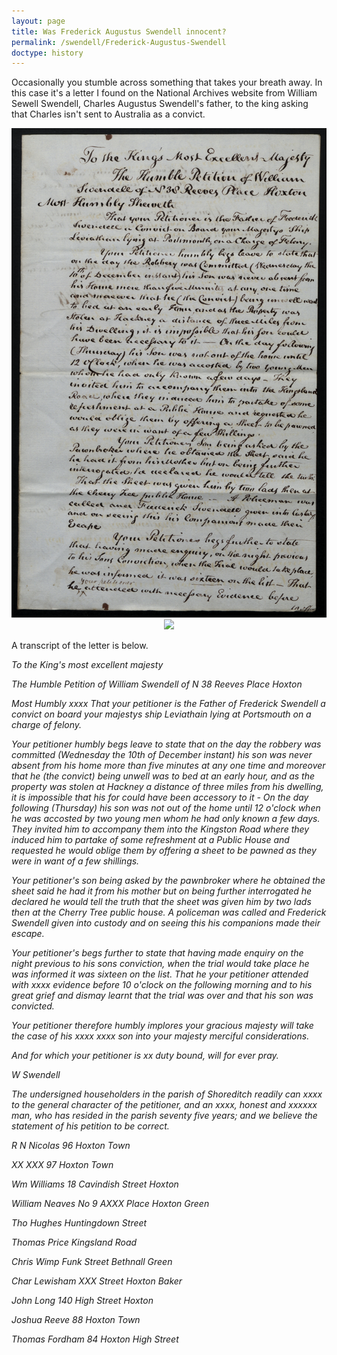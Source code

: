 ```yaml
---
layout: page
title: Was Frederick Augustus Swendell innocent?
permalink: /swendell/Frederick-Augustus-Swendell
doctype: history
---
```


Occasionally you stumble across something that takes your breath away. In this case it's a letter I found on the National Archives website from William Sewell Swendell, Charles Augustus Swendell's father, to the king asking that Charles isn't sent to Australia as a convict.

<p align="center">
<img src="/images/TNA_CCC_HO17_115_00317.jpg">
<img src="/images/TNA_CCC_HO17_115_00318.jpg">
</p>
<p align="center">

A transcript of the letter is below.

<i>
<p>
To the King's most excellent majesty
</p>
<p>
The Humble Petition of William Swendell of N 38 Reeves Place Hoxton
</p>
<p>
Most Humbly xxxx
That your petitioner is the Father of Frederick Swendell a convict on board your majestys ship Leviathain lying at Portsmouth on a charge of felony.
</p>
<p>
Your petitioner humbly begs leave to state that on the day the robbery was committed (Wednesday the 10th of December instant) his son was never absent from his home more than five minutes at any one time and moreover that he (the convict) being unwell was to bed at an early hour, and as the property was stolen at Hackney a distance of three miles from his dwelling, it is impossible that his for could have been accessory to it - On the day following (Thursday) his son was not out of the home until 12 o'clock when he was accosted by two young men whom he had only known a few days. They invited him to accompany them into the Kingston Road where they induced him to partake of some refreshment at a Public House and requested he would oblige them by offering a sheet to be pawned as they were in want of a few shillings.
</p>
<p>
Your petitioner's son being asked by the pawnbroker where he obtained the sheet said he had it from his mother but on being further interrogated he declared he would tell the truth that the sheet was given him by two lads then at the Cherry Tree public house. A policeman was called and Frederick Swendell given into custody and on seeing this his companions made their escape.
</p>
<p>
Your petitioner's begs further to state that having made enquiry on the night previous to his sons conviction, when the trial would take place he was informed it was sixteen on the list. That he your petitioner attended with xxxx evidence before 10 o'clock on the following morning and to his great grief and dismay learnt that the trial was over and that his son was convicted.
</p>
<p>
Your petitioner therefore humbly implores your gracious majesty will take the case of his xxxx  xxxx son into your majesty merciful considerations.
</p>
<p>
And for which your petitioner is xx duty bound, will for ever pray.
</p>
<p>
W Swendell
</p>
<p>
The undersigned householders in the parish of Shoreditch readily can xxxx to the general character of the petitioner, and an xxxx, honest and xxxxxx man, who has resided in the parish seventy five years; and we believe the statement of his petition to be correct.
</p>
<p>
R N Nicolas 96 Hoxton Town
</p>
<p>
XX XXX 97 Hoxton Town
</p>
<p>
Wm Williams 18 Cavindish Street Hoxton
</p>
<p>
William Neaves No 9 AXXX Place Hoxton Green
</p>
<p>
Tho Hughes Huntingdown Street
</p>
<p>
Thomas Price Kingsland Road
</p>
<p>
Chris Wimp Funk Street Bethnall Green
</p>
<p>
Char Lewisham XXX Street Hoxton Baker
</p>
<p>
John Long 140 High Street Hoxton
</p>
<p>
Joshua Reeve 88 Hoxton Town
</p>
<p>
Thomas Fordham 84 Hoxton High Street
</p>
</i>

